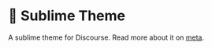 # :cherry_blossom: Sublime Theme

A sublime theme for Discourse. Read more about it on [meta](https://meta.discourse.org/t/discourse-sublime-theme/242048).
